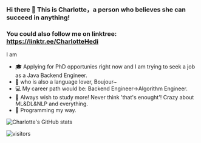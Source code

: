 ### Hi there 👋 This is Charlotte，a person who believes she can succeed in anything!

### You could also follow me on linktree: https://linktr.ee/CharlotteHedi 

I am
- 🎓 Applying for PhD opportunies right now and I am trying to seek a job as a Java Backend Engineer.
- 🔖 who is also a language lover, Boujour~ 
- 💻 My career path would be: Backend Engineer->Algorithm Engineer.
- 🏹 Always wish to study more! Never think 'that's enought'! Crazy about ML&DL&NLP and everything.
- 💎 Programming my way.

![Charlotte's GitHub stats](https://github-readme-stats.vercel.app/api?username=charlottediamond&theme=ambient_gradient&show_icons=true)

![visitors]([https://visitor-badge.laobi.icu/badge?page_id](https://visitor-badge.laobi.icu/badge?page_id)=CharlotteDiamond.CharlotteDiamond)
